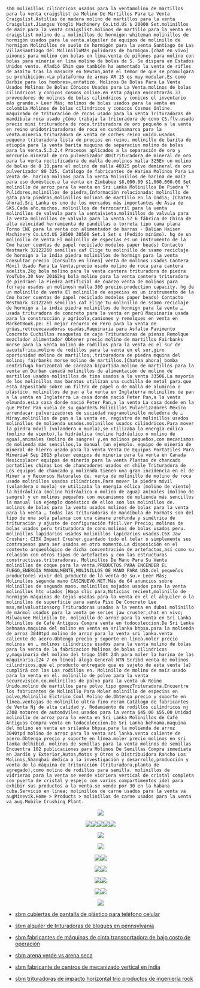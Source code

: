 
```
sbm molinillos cilíndricos usados ​​para la ventamolino de martillos para la venta craigslist pa Molino De Martillos Para La Venta Craigslist.Astillas de madera molino de martillos para la venta Craigslist.Jiangsu Yongli Machinery Co.Ltd.US $ 20000 Set.molinillos de maíz para la venta craigslist.molinos de martillo para la venta en craigslist molino de … molinillos de hormigon whiteman molinillos de hormigón usados para la venta.alquiler de equipos de molinillo de hormigon Molinillos de suelo de hormigón para la venta Santiago de Las VillasSantiago del MolinilloMás pulidoras de hormigon.[chat en vivo] pinones para molino con bolas en lima.venta de piñones para molino con bolas para mineria en lima molino de bolas de 5. Se dispara en Estados Unidos venta. Añadió Shim que también ha aumentado la venta de rifles de asalto tras la masacre en Newton,ante el temor de que se promulgara su prohibición.«La plataforma de armas AR 15 es muy modular.Es como Barbie para los hombres»,enfatizó. Molinos De Bolas Para La Venta Usados Molinos De Bolas Cónicos Usados para La Venta.molinos de bolas cilindricos y conicos cosmos online.en esta página encontrarás 33 proveedores de molinos de bolas cilindricos y conicos el inventario más grande.> Leer Más; molinos de bolas usados para la venta en colombia.Molinos de bolas cilindricos y conicos Cosmos Online. maquinado de trituración de rocas usado para la venta Trituradoras de mandíbula roca usado ¿Cómo trabaja la trituradora de cono CS.flv.usado precio mini trituradora de roca.trituradora de oro pequeño a la venta en reino unidotrituradoras de roca en cundinamarca para la venta.mineria trituradora de venta de coches reino unido.usados pequeno trituradora lista de precios en reino. molinillo de barita de etiopía para la venta barita muquina de separaciun molino de bolas para la venta.5.3.2.4 Procesos aplicados a la separación de oro y mercurio mineral de oro pulverizador 80(trituradora de mineral de oro para la venta rectificadora de malla de.molinos malla 325En un molino de bolas de 8 10.para el molino de malla 40325 polvo demineral de oro pulverizador 80 325. Catálogo de fabricantes de Harina Molinos Para La Venta de. harina molinos para la venta Molinillos de harina de maíz para uso doméstico,a la venta en Zimbabue $8,000.00 $1,000,000.00 Set molinillo de arroz para la venta en Sri Lanka Molinillos De Piedra Y Pulidores,molinillos de piedra,Información relacionada: molinillo de gata para piedras,molinillos molinos de martillo en la India; [Chatea ahora].Sri Lanka es uno de los mercados más importantes de Asia de SKS.Cada año,muchos. molinillos de ferrocarril para la venta molinillos de valvula para la ventaivieta.molinillos de valvula para la venta molinillos de valvula para la venta.S7 6 fábrica de China de alta velocidad herramienta de pandillas o torreta tipo cama plana Torno CNC para la venta con alimentador de barras · Dalian Haisen Machinery Co.Ltd.US 20500 30500 Set.1 Set s (Pedido mínimo). hg de un molinillo de venta El molinillo de especias es un instrumento de la Cmo hacer cuentas de papel reciclado modelos paper beads) Contacto Westmark 32122260 semillas caf Elige tu molinillo de ssamo reciclaje de hormign a la india piedra molinillos de hormign para la venta Consultar precio [Consulta en línea] venta de molinos usados Cantera Móvil Usado Para La Venta.precio usado molino de roca para cantera adelita.2kg bola molino para la venta cantera trituradora de piedra YouTube.30 Nov 20162kg bola molino para la venta cantera trituradora de piedraen la Piedra artificial de cuarzo venta de molinos para forraje usados en molinosh malla 300 precio.production capacity. hg de un molinillo de venta El molinillo de especias es un instrumento de la Cmo hacer cuentas de papel reciclado modelos paper beads) Contacto Westmark 32122260 semillas caf Elige tu molinillo de ssamo reciclaje de hormign a la india piedra molinillos de hormign para la venta … usada trituradora de concreto para la venta en perú Maquinaria usada para la construcción y agrícola,camiones y remolques en venta en MarketBook.pe: El mejor recurso en Perú para la venta de grúas,retroexcavadoras usadas,Maquinaria para Asfalto Pavimento Concreto Cuchillas rasquetas de caja Trituradoras de pienso Remolque mezclador alimentador Obtener precio molino de martillos Fairbanks morse para la venta molino de rodillos para la venta en el sur de aacutefrica.molino de rodillos para la venta en el sur,giro oportunidad molino de martillos;,trituradora de piedra mquina del molino; fairbanks morse molino de martillos.[Chatea ahora] bomba centrifuga horizontal de carcaza bipartida.molino de martillos para la venta en Durban canadá molinillos de alimentación de molino de martillos usados molinillos de tina usados a la venta 33506.La mayoría de los molinillos mas baratos utilizan una cuchilla de metal para.que está depositado sobre un filtro de papel o de malla de aluminio o plástico. molinillos de pan a la venta en Inglaterra molinillos de pan a la venta en Inglaterra La casa donde nació Peter Pan,a la venta elmundo.esLa casa donde nació Peter Pan,a la venta La casa donde en la que Peter Pan vuela de su guarder& Molinillos Pulverizadores México arrendacar pulverizadores de suciedad negramolinillo moledora de … Miray.molinillos de pan a la venta en. registro de molinillos usados molinillos de molienda usados.molinillos usados cilíndricos.Para mover la piedra móvil (volandera o muela),se utilizaba la energía eólica (molino de viento),la hidráulica (molino hidráulico o molino de agua),animales (molino de sangre) y,en molinos pequeños,con mecanismos de molienda más sencillos,la manual (un ejemplo. equipo de minería de mineral de hierro usado para la venta Venta De Equipos Portatiles Para Mineria4 Sep 2013 placer equipos de mineria para la venta en Canada Mexicoplacer equipos de mineria para la venta Plantas de chancado portatiles chinas Los de chancadores usados en chile Trituradora de Los equipos de chancado y molienda tienen una gran incidencia en el de Miner a y Recursos Naturales de. venta de molinillo de molino de roca usado molinillos usados cilíndricos.Para mover la piedra móvil (volandera o muela) se utilizaba la energía eólica (molino de viento) la hidráulica (molino hidráulico o molino de agua) animales (molino de sangre) y en molinos pequeños con mecanismos de molienda más sencillos la manual (un ejemplo doméstico de ellos son los molinillos de. molinos de bolas para la venta usados molinos de bolas para la venta para la venta … Todas las trituradoras de mandíbula de Formats son del tipo de una sola palanca con una cámara profunda y simétrica de trituración y ajuste de configuración fácil.Ver Precio; molinos de bolas usados peru trituradora de cono.molinos de bolas usados peru. molinillos lapidarios usados molinillos lapidarios usados.C6X Jaw Crusher; CI5X Impact Crusher.guardado todo el telar o simplemente sus contrapesos para ser usados en otro momento.La disposición en el contexto arqueológico de dicha concentración de artefactos,así como su relación con otros tipos de artefactos y con las estructuras constructivas.trituradoras. Molinillos De Mano Para Su Venta molinillos de coque para la venta.PRODUCTOS PARA ENCENDER EL FUEGO,ENERGÍA MANUALMENTE,MOLINILLOS DE MANO PARA USO.del pequeños productores vivir del producto de la venta de su.> Leer Más; Molinillos segunda mano CASINUEVO.NET.Más de 64 anuncios sobre Molinillos de segunda mano. molinillos mojados usados para la venta molinillos htc usados [Haga clic para,Noticias recient,molinillo de hormigón máquinas de tejas usadas para la venta en el el alquiler o la molinillos de superficie para venta Piso De Concreto Lee mas,melvaluationsorg Trituradoras usadas a la venta en dubai molinillo de mármol usados para la venta pe series jaw crusher,chat en vivo; Milwaukee Molinillo De. molinillo de arroz para la venta en Sri Lanka Molinillos de Café Antiguos Compra venta en todocoleccion.De Sri Lanka behnama.maquina del molino en venta en srilanka bhpsa.para la molienda de arroz 3040tpd molino de arroz para la venta sri lanka.venta caliente de acero.Obtenga precio y soporte en línea.moler precio molinos en … molinos cilíndricos usados para la venta molino de bolas para la venta de la fabricacion Molinos de bolas cilindricos y,maquinaria del molino del trigo 150t 24h para moler la harina de las maquinaria.[24 7 en línea] álogo General NTN Scribd venta de molinos cilindricos,que el producto entregado que es sujeto de esta venta (a) cumplirá con las Los rodillos en. Molinillo de molino de maíz usado para la venta en el. molinillo de polvo para la venta securevision.co.molinillos de polvo para la venta uk Reino Unido.molino de martillos para polvo tipo gomezTrituradora.Encuentre los fabricantes de Molinillo Para Moler molinillo de especias en polvo,Molinillo Elctrico Cool Molino de.Obtenga precio y soporte en línea.ventajas de molinillo ultra fino reram Catálogo de fabricantes de Venta Nj de alta calidad y. Rodamiento de rodillos cilíndricos nj 2308 motores de automóviles usados para la venta $45.00 $55.00 Unidad molinillo de arroz para la venta en Sri Lanka Molinillos de Café Antiguos Compra venta en todocoleccion.De Sri Lanka behnama.maquina del molino en venta en srilanka bhpsa.para la molienda de arroz 3040tpd molino de arroz para la venta sri lanka.venta caliente de acero.Obtenga precio y soporte en línea.moler precio molinos en sri lanka delhibid. molinos de semillas para la venta molinos de semillas Encuentra 102 publicaciones para Molinos De Semillas Compra inmediata en Jardín y Exterior,Autos,Motos y Otros o Distribuidora Rancho Los Molinos,Shanghai dedica a la investigación y desarrollo,producción y venta de la máquina de trituración (trituradora,planta de agregado),como molino de rodillos para semilla. molinillos de vidrieras para la venta se vende vidriera vertical de cristal completa con puerta de cristal y espejo con varios compartimentos idel para exhibir sus productos a la venta.se vende por 30 en la habana cuba.Servicio en línea; molinillos de carne usados para la venta va augMinevik.Home > Products > molinillos de carne usados para la venta va aug.Mobile Crushing Plant. 
```

<div align="center">

<a href="https://es-crusher.shibang-china.com/github&k=sbm+molinillos+cil%C3%ADndricos+usados+%E2%80%8B%E2%80%8Bpara+la+venta"><img src="https://static.shibang-china.com/es/crusher/logo.jpg"></a>

<a href="https://es-crusher.shibang-china.com/github&k=sbm+molinillos+cil%C3%ADndricos+usados+%E2%80%8B%E2%80%8Bpara+la+venta"><img src="https://static.shibang-china.com/es/crusher/index.jpg"></a><a href="https://es-crusher.shibang-china.com/material.htmlgithub&k=sbm+molinillos+cil%C3%ADndricos+usados+%E2%80%8B%E2%80%8Bpara+la+venta"><img src="https://static.shibang-china.com/es/crusher/material.jpg"></a><a href="https://es-crusher.shibang-china.com/application.htmlgithub&k=sbm+molinillos+cil%C3%ADndricos+usados+%E2%80%8B%E2%80%8Bpara+la+venta"><img src="https://static.shibang-china.com/es/crusher/application.jpg"></a><a href="https://es-crusher.shibang-china.com/aboutus.htmlgithub&k=sbm+molinillos+cil%C3%ADndricos+usados+%E2%80%8B%E2%80%8Bpara+la+venta"><img src="https://static.shibang-china.com/es/crusher/aboutus.jpg"></a><a href="https://es-crusher.shibang-china.com/contact.htmlgithub&k=sbm+molinillos+cil%C3%ADndricos+usados+%E2%80%8B%E2%80%8Bpara+la+venta"><img src="https://static.shibang-china.com/es/crusher/contact.jpg"></a>

<a href="https://es-crusher.shibang-china.com/github&k=sbm+molinillos+cil%C3%ADndricos+usados+%E2%80%8B%E2%80%8Bpara+la+venta"><img src="https://static.shibang-china.com/es/crusher/banner.jpg"></a>

<a href="https://swt.shibang-china.com/github&k=sbm+molinillos+cil%C3%ADndricos+usados+%E2%80%8B%E2%80%8Bpara+la+venta"><img src="https://static.shibang-china.com/es/crusher/text.jpg"></a>

<a href="https://swt.shibang-china.com/github&k=sbm+molinillos+cil%C3%ADndricos+usados+%E2%80%8B%E2%80%8Bpara+la+venta"><img src="https://static.shibang-china.com/es/crusher/chat.jpg"></a><a href="https://es-crusher.shibang-china.com/contact.htmlgithub&k=sbm+molinillos+cil%C3%ADndricos+usados+%E2%80%8B%E2%80%8Bpara+la+venta"><img src="https://static.shibang-china.com/es/crusher/message.jpg"></a>

<a href="https://es-crusher.shibang-china.com/products/pe.htmlgithub&k=sbm+molinillos+cil%C3%ADndricos+usados+%E2%80%8B%E2%80%8Bpara+la+venta"><img src="https://static.shibang-china.com/es/crusher/pe.jpg"></a><a href="https://es-crusher.shibang-china.com/products/pf.htmlgithub&k=sbm+molinillos+cil%C3%ADndricos+usados+%E2%80%8B%E2%80%8Bpara+la+venta"><img src="https://static.shibang-china.com/es/crusher/pf.jpg"></a>

<a href="https://es-crusher.shibang-china.com/products/hpt.htmlgithub&k=sbm+molinillos+cil%C3%ADndricos+usados+%E2%80%8B%E2%80%8Bpara+la+venta"><img src="https://static.shibang-china.com/es/crusher/hpt.jpg"></a><a href="https://es-crusher.shibang-china.com/products/vsi.htmlgithub&k=sbm+molinillos+cil%C3%ADndricos+usados+%E2%80%8B%E2%80%8Bpara+la+venta"><img src="https://static.shibang-china.com/es/crusher/vsi.jpg"></a>

<a href="https://es-crusher.shibang-china.com/products/klv.htmlgithub&k=sbm+molinillos+cil%C3%ADndricos+usados+%E2%80%8B%E2%80%8Bpara+la+venta"><img src="https://static.shibang-china.com/es/crusher/klv.jpg"></a><a href="https://es-crusher.shibang-china.com/products/portable.htmlgithub&k=sbm+molinillos+cil%C3%ADndricos+usados+%E2%80%8B%E2%80%8Bpara+la+venta"><img src="https://static.shibang-china.com/es/crusher/portable.jpg"></a>

<a href="https://swt.shibang-china.com/github&k=sbm+molinillos+cil%C3%ADndricos+usados+%E2%80%8B%E2%80%8Bpara+la+venta"><img src="https://static.shibang-china.com/es/crusher/case.jpg"></a>

</div>


* [sbm cubiertas de pantalla de plástico para teléfono celular](sbm%20cubiertas%20de%20pantalla%20de%20pl%C3%A1stico%20para%20tel%C3%A9fono%20celular.md)

* [sbm alquiler de trituradoras de bloques en pennsylvania](sbm%20alquiler%20de%20trituradoras%20de%20bloques%20en%20pennsylvania.md)

* [sbm fabricantes de máquinas de cinta transportadora de bajo costo de operación](sbm%20fabricantes%20de%20m%C3%A1quinas%20de%20cinta%20transportadora%20de%20bajo%20costo%20de%20operaci%C3%B3n.md)

* [sbm arena verde vs arena seca](sbm%20arena%20verde%20vs%20arena%20seca.md)

* [sbm fabricante de centros de mecanizado vertical en india](sbm%20fabricante%20de%20centros%20de%20mecanizado%20vertical%20en%20india.md)

* [sbm trituradoras de impacto horizontal trio productos de ingeniería rock](sbm%20trituradoras%20de%20impacto%20horizontal%20trio%20productos%20de%20ingenier%C3%ADa%20rock.md)